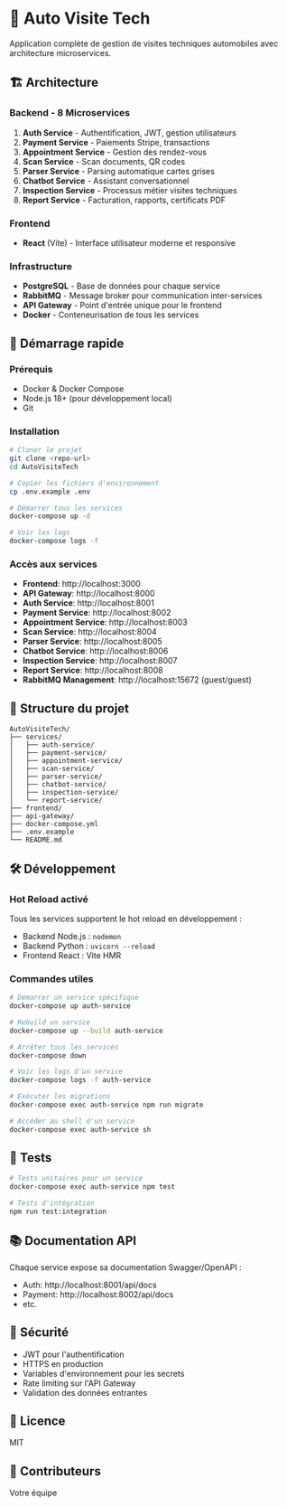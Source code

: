 # 🚗 Auto Visite Tech

Application complète de gestion de visites techniques automobiles avec architecture microservices.

## 🏗️ Architecture

### Backend - 8 Microservices
1. **Auth Service** - Authentification, JWT, gestion utilisateurs
2. **Payment Service** - Paiements Stripe, transactions
3. **Appointment Service** - Gestion des rendez-vous
4. **Scan Service** - Scan documents, QR codes
5. **Parser Service** - Parsing automatique cartes grises
6. **Chatbot Service** - Assistant conversationnel
7. **Inspection Service** - Processus métier visites techniques
8. **Report Service** - Facturation, rapports, certificats PDF

### Frontend
- **React** (Vite) - Interface utilisateur moderne et responsive

### Infrastructure
- **PostgreSQL** - Base de données pour chaque service
- **RabbitMQ** - Message broker pour communication inter-services
- **API Gateway** - Point d'entrée unique pour le frontend
- **Docker** - Conteneurisation de tous les services

## 🚀 Démarrage rapide

### Prérequis
- Docker & Docker Compose
- Node.js 18+ (pour développement local)
- Git

### Installation

```bash
# Cloner le projet
git clone <repo-url>
cd AutoVisiteTech

# Copier les fichiers d'environnement
cp .env.example .env

# Démarrer tous les services
docker-compose up -d

# Voir les logs
docker-compose logs -f
```

### Accès aux services

- **Frontend**: http://localhost:3000
- **API Gateway**: http://localhost:8000
- **Auth Service**: http://localhost:8001
- **Payment Service**: http://localhost:8002
- **Appointment Service**: http://localhost:8003
- **Scan Service**: http://localhost:8004
- **Parser Service**: http://localhost:8005
- **Chatbot Service**: http://localhost:8006
- **Inspection Service**: http://localhost:8007
- **Report Service**: http://localhost:8008
- **RabbitMQ Management**: http://localhost:15672 (guest/guest)

## 📁 Structure du projet

```
AutoVisiteTech/
├── services/
│   ├── auth-service/
│   ├── payment-service/
│   ├── appointment-service/
│   ├── scan-service/
│   ├── parser-service/
│   ├── chatbot-service/
│   ├── inspection-service/
│   └── report-service/
├── frontend/
├── api-gateway/
├── docker-compose.yml
├── .env.example
└── README.md
```

## 🛠️ Développement

### Hot Reload activé
Tous les services supportent le hot reload en développement :
- Backend Node.js : `nodemon`
- Backend Python : `uvicorn --reload`
- Frontend React : Vite HMR

### Commandes utiles

```bash
# Démarrer un service spécifique
docker-compose up auth-service

# Rebuild un service
docker-compose up --build auth-service

# Arrêter tous les services
docker-compose down

# Voir les logs d'un service
docker-compose logs -f auth-service

# Exécuter les migrations
docker-compose exec auth-service npm run migrate

# Accéder au shell d'un service
docker-compose exec auth-service sh
```

## 🧪 Tests

```bash
# Tests unitaires pour un service
docker-compose exec auth-service npm test

# Tests d'intégration
npm run test:integration
```

## 📚 Documentation API

Chaque service expose sa documentation Swagger/OpenAPI :
- Auth: http://localhost:8001/api/docs
- Payment: http://localhost:8002/api/docs
- etc.

## 🔐 Sécurité

- JWT pour l'authentification
- HTTPS en production
- Variables d'environnement pour les secrets
- Rate limiting sur l'API Gateway
- Validation des données entrantes

## 📄 Licence

MIT

## 👥 Contributeurs

Votre équipe
